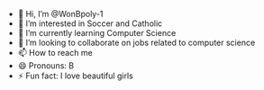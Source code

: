 - 👋 Hi, I’m @WonBpoly-1
- 👀 I’m interested in Soccer and Catholic
- 🌱 I’m currently learning Computer Science
- 💞️ I’m looking to collaborate on jobs related to computer science
- 📫 How to reach me 
- 😄 Pronouns: B
- ⚡ Fun fact: I love beautiful girls

<!---
WonBpoly-1/WonBpoly-1 is a ✨ special ✨ repository because its `README.md` (this file) appears on your GitHub profile.
You can click the Preview link to take a look at your changes.
--->
